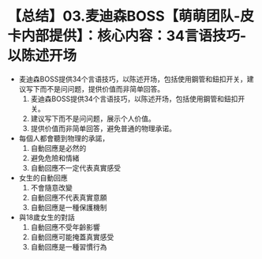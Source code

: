 # 【总结】03.麦迪森BOSS【萌萌团队-皮卡内部提供】：核心内容：34言语技巧-以陈述开场

-   麦迪森BOSS提供34个言语技巧，以陈述开场，包括使用鋼管和鈕扣开关，建议写下而不是问问题，提供价值而非简单回答。
    1.  麦迪森BOSS提供34个言语技巧，以陈述开场，包括使用鋼管和鈕扣开关。
    2.  建议写下而不是问问题，展示个人价值。
    3.  提供价值而非简单回答，避免普通的物理承诺。
-   每個人都會聽到物理的承諾，
    1.  自動回應是必然的
    2.  避免危險和情緒
    3.  自動回應不一定代表真實感受
-   女生的自動回應
    1.  不會隨意改變
    2.  自動回應不代表真實意願
    3.  自動回應是一種保護機制
-   與18歲女生的對話
    1.  自動回應不受年齡影響
    2.  自動回應可能掩蓋真實感受
    3.  自動回應是一種習慣行為